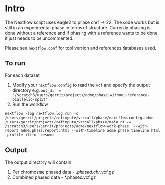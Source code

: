 # Intro

The Nextflow script uses eagle2 to phase chr1 -> 22. The code works but is still in an experimental phase in terms of structure. Currently phasing is done without a reference and if phasing with a reference wants to be done it just needs to be uncommented.

Please see `nextflow.conf` for tool version and references databases used. 

## To run

For each dataset
1) Modify your `nextflow.config` to read the `vcf` and specify the output directory e.g. `out_dir = "/scratch3/users/gerrit/projects/adme/phase.without-reference-biallelic-split"`
2) Run the workflow
```
nextflow -log nextflow.log run -c /users/gerrit/projects/refimpute/varcall/phase/nextflow.config.adme /users/gerrit/projects/refimpute/varcall/phase/main.nf -w /scratch3/users/gerrit/projects/adme/nextflow-work-phase  --with-report adme.phase.report.html --with-timeline adme.phase.timeline.html -profile ilifu -resume
```

## Output

The output directory will contain
1. Per chromosme phased data - *.phased.chr*.vcf.gz
1. Combined phased data - *.phased.vcf.gz
